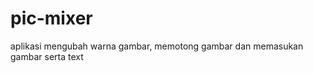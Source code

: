 pic-mixer
=========

aplikasi mengubah warna gambar, memotong gambar dan memasukan gambar serta text